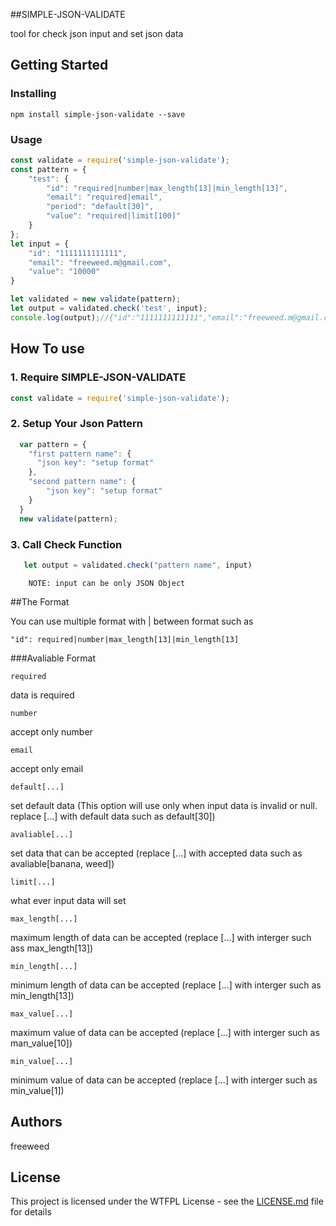##SIMPLE-JSON-VALIDATE

tool for check json input and set json data

## Getting Started

### Installing
```
npm install simple-json-validate --save
```

### Usage

```js
const validate = require('simple-json-validate');
const pattern = {
    "test": {
        "id": "required|number|max_length[13]|min_length[13]",
        "email": "required|email",
        "period": "default[30]",
        "value": "required|limit[100]"
    }
};
let input = {
    "id": "1111111111111",
    "email": "freeweed.m@gmail.com",
    "value": "10000"
}

let validated = new validate(pattern);
let output = validated.check('test', input);
console.log(output);//{"id":"1111111111111","email":"freeweed.m@gmail.com","value":"100","period":"30","isValid":true}
```

## How To use
### 1. Require SIMPLE-JSON-VALIDATE
```js
const validate = require('simple-json-validate');
```
### 2. Setup Your Json Pattern
```js
  var pattern = {
    "first pattern name": {
      "json key": "setup format"
    },
    "second pattern name": {
        "json key": "setup format"
    }
  }
  new validate(pattern);
```

### 3. Call Check Function

```js
   let output = validated.check("pattern name", input)
```

```
    NOTE: input can be only JSON Object
```

##The Format

You can use multiple format with | between format such as 

```
"id": required|number|max_length[13]|min_length[13]
```

###Avaliable Format

```
required
```
data is required

```
number
```
accept only number

```
email
```
accept only email

```
default[...]
```
set default data (This option will use only when input data is invalid or null. replace [...] with default data such as default[30])

```
avaliable[...]
```
set data that can be accepted (replace [...] with accepted data such as avaliable[banana, weed])

```
limit[...]
```
what ever input data will set 

```
max_length[...]
```
maximum length of data can be accepted (replace [...] with interger such ass max_length[13]) 

```
min_length[...]
```
minimum length of data can be accepted (replace [...] with interger such as min_length[13]) 

```
max_value[...]
```
maximum value of data can be accepted (replace [...] with interger such as man_value[10]) 

```
min_value[...]
```
minimum value of data can be accepted (replace [...] with interger such as min_value[1]) 

## Authors
freeweed

## License
This project is licensed under the WTFPL License - see the [LICENSE.md](LICENSE.md) file for details